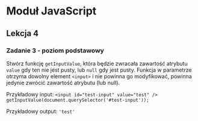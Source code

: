 # Moduł JavaScript
## Lekcja 4
### Zadanie 3 - poziom podstawowy 
Stwórz funkcję `getInputValue`, która będzie zwracała zawartość atrybutu `value` gdy ten nie jest pusty, lub `null` gdy jest pusty. Funkcja w parametrze otrzyma dowolny element `<input>` i nie powinna go modyfikować, powinna jedynie zwrócić zawartość atrybutu (lub null).

Przykładowy input:
`<input id="test-input" value="test" />`
`getInputValue(document.querySelector('#test-input'));`

Przykładowy output:
`'test'`
